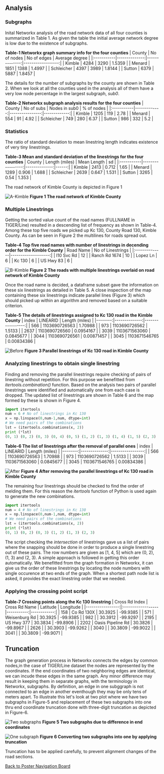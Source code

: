 ## Analysis

### Subgraphs
Inital Networkx analysis of the road network data of all four counties is summarized in Table 1. As given the table the initial average network degree is low due to the existence of subgraphs.

**Table-1 Networkx graph summary info for the four counties**
| County     |   No of nodes |   No of edges |   Average degree |
|:-----------|--------------:|--------------:|------------------:|
| Kimble     |          4284 |          3290 |            1.5359 |
| Menard     |          1851 |          1388 |            1.4997 |
| Schleicher |          4397 |          3989 |            1.8144 |
| Sutton     |          6379 |          5887 |            1.8457 |


The details for the number of subgraphs by the county are shown in Table 2. When we look at all the counties used in the analysis all of them have a very low node percentage in the largest subgraph, *sub0*.

**Table-2 Networkx subgraph analysis results for the four counties**
| County     |   No of subs |   Nodes in sub0 |   % of nodes |
|:-----------|-------------:|----------------:|-------------:|
| Kimble     |         1205 |             119 |         2.78 |
| Menard     |          554 |              91 |         4.92 |
| Schleicher |          749 |             280 |         6.37 |
| Sutton     |          986 |             332 |         5.2  |

### Statistics
The ratio of standard deviation to mean linestring length indicates existence of very tiny linestrings.

**Table-3 Mean and standard deviation of the linestrings for the four counties**
| County     |   Length (miles) |   Mean Length |    sd |
|:-----------|-----------------:|--------------:|------:|
| Kimble     |             2413 |         0.712 | 1.65  |
| Menard     |             1289 |         0.906 | 1.688 |
| Schleicher |             2639 |         0.647 | 1.531 |
| Sutton     |             3265 |         0.54  | 1.353 |

The road network of Kimble County is depicted in Figure 1

![A-Kimble](img/A-Kimble.png)
**Figure 1 The road network of Kimble County**

### Multiple Linestrings
Getting the sorted value count of the road names (FULLNAME in TIGER/Line) resulted in a descending list of frequency as shown in Table-4. Among these top five roads we picked up Kc 130, County Road 130, Kimble County. As can be seen in Figure 2 the multilines for roads spread out.

**Table-4 Top five road names with number of linestrings in decending order for the Kimble County**
| Road Name     |   No of Linestrings |
|:--------------|--------------------:|
| I10 Svc Rd    |                  12 |
| Ranch Rd 1674 |                  10 |
| Lopez Ln      |                   6 |
| Kc 130        |                   6 |
| US Hwy 83     |                   6 |

![B-Kimble](img/B-Kimblemulti.png)
**Figure 2 The roads with multiple linestrings overlaid on road network of Kimble County**

Once the road name is decided, a dataframe subset gave the information on these six linestrings as detailed in Table 5. A close inspection of the map containing these six linestrings indicate parallel lines (Figure 3) which should picked up within an algorithm and removed based on a suitable criterion.

**Table-5 The details of linestrings assigned to Kc 130 road in the Kimble County**
|   index |      LINEARID |   Length (miles) |
|--------:|--------------:|-----------------:|
|     566 | 1103690726563 |       1.70988    |
|     973 | 1103690726562 |       1.5133     |
|    2637 | 1103690726560 |       0.0954167  |
|    3039 | 1103671563060 |       0.0845677  |
|    3044 | 1103690726561 |       0.00871457 |
|    3045 | 1103671546765 |       0.00834386 |

![Before](img/before_Kc130.png)
**Figure 3 Parallel linestrings of Kc 130 road in Kimble County**

### Analyzing linestrings to obtain single linestring
Finding and removing the parallel linestrings require checking of pairs of linestring without repetition.  For this purpose we benefitted from *itertools.combination()* function. Based on the analysis two pairs of parallel linestrings were identified and automatically one from each case is dropped. The updated list of linestrings are shown in Table 6 and the map formed by these is shown in Figure 4.

```python
import itertools
num = 6 # No of linestrings in Kc 130
x = np.linspace(0,num-1,num, dtype=int)
# We need pairs of the combinations
lst = (itertools.combinations(x, 2))
print (*lst)
(0, 1) (0, 2) (0, 3) (0, 4) (0, 5) (1, 2) (1, 3) (1, 4) (1, 5) (2, 3) (2, 4) (2, 5) (3, 4) (3, 5) (4, 5)
```
**Table-6 The list of linestrings after the removal of parallel ones**
|   index |      LINEARID |   Length (miles) |
|--------:|--------------:|-----------------:|
|     566 | 1103690726563 |       1.70988    |
|     973 | 1103690726562 |       1.5133     |
|    3039 | 1103671563060 |       0.0845677  |
|    3045 | 1103671546765 |       0.00834386 |


![After](img/after_Kc130_75.png)
**Figure 4 After removing the parallel linestrings of Kc 130 road in Kimble County**

The remaining four linestrings should be checked to find the order of melding them.  For this reason the _itertools_ function of Python is used again to generate the new combinations.

```python
import itertools
num = 4 # No of linestrings in Kc 130
x = np.linspace(0,num-1,num, dtype=int)
# We need pairs of the combinations
lst = (itertools.combinations(x, 2))
print (*lst)
(0, 1) (0, 2) (0, 3) (1, 2) (1, 3) (2, 3)
```
The script checking the _intersection_ of linestrings gave us a list of pairs where the snapping should be done in order to produce a single linestring out of these pairs.  The row numbers are given as [1, 4, 5] which are (0, 2), (1, 3) and (2, 3). A simple approach is followed in getting this order automatically.  We benefitted from the graph formation in Networkx, it can give us the order of these linestrings by locating the node numbers with single occurence at two ends of the graph. When a shortest path node list is asked, it provides the exact linestring order that we needed.  

### Applying the crossing point script

**Table-7 Crossing points along the Kc 130 linestring** 
|   Cross Rd Index | Cross Rd Name     |   Latitude |   Longitude |
|-----------------:|:------------------|-----------:|------------:|
|              158 | Co Rd 130X        |    30.3925 |    -99.9385 |
|              571 | Weisenburg Rd     |    30.3925 |    -99.9385 |
|              982 |                   |    30.3912 |    -99.9297 |
|             2195 | US Hwy 377        |    30.3834 |    -99.8906 |
|             2202 | Oasis Pipeline Rd |    30.3826 |    -99.8967 |
|             2626 |                   |    30.3903 |    -99.9262 |
|             3040 |                   |    30.3809 |    -99.9022 |
|             3041 |                   |    30.3809 |    -99.9071 |



## Truncation
The graph generation process in Networkx connects the edges by common nodes,in the case of TIGER/Line dataset the nodes are represented by the coordinates.  If the end coordinates of two neighboring edges are identical, we can incude these edges in the same graph.  Any minor difference may result in keeping them in separate graphs, with the terminology in Networkx, subgraphs. By definition, an edge in one subggraph is not connected to an edge in another eventhough they may be only tens of meters apart. To illustrate this let's look at two plot where we have two subgraphs in Figure-5 and replacement of these two subgraphs into one thru end coordinate truncation done with three-digit truncation as depicted in Figure-6.

![Two subgraphs](img/two_subs_all1200.png)
**Figure 5 Two subgraphs due to difference in end coordinates**

![One subgraph](img/4_truncated_all1200.png)
**Figure 6 Converting two subgraphs into one by applying truncation**

Truncation has to be applied carefully, to prevent alignment changes of the road sections. 





[Back to Poster Navigation Board](./README.md#Outline)

